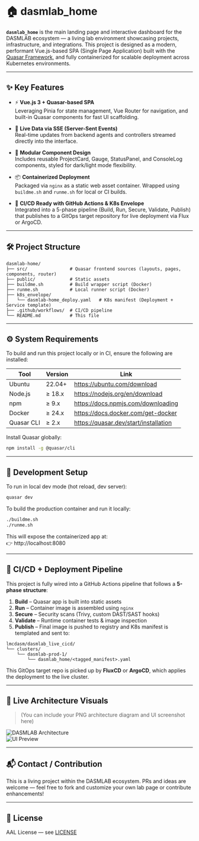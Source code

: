# 🏠 dasmlab_home

**`dasmlab_home`** is the main landing page and interactive dashboard for the DASMLAB ecosystem — a living lab environment showcasing projects, infrastructure, and integrations. This project is designed as a modern, performant Vue.js-based SPA (Single Page Application) built with the [Quasar Framework](https://quasar.dev), and fully containerized for scalable deployment across Kubernetes environments.

---

## ✨ Key Features

- ⚡ **Vue.js 3 + Quasar-based SPA**  
  Leveraging Pinia for state management, Vue Router for navigation, and built-in Quasar components for fast UI scaffolding.

- 🔌 **Live Data via SSE (Server-Sent Events)**  
  Real-time updates from backend agents and controllers streamed directly into the interface.

- 🧩 **Modular Component Design**  
  Includes reusable ProjectCard, Gauge, StatusPanel, and ConsoleLog components, styled for dark/light mode flexibility.

- 📦 **Containerized Deployment**  
  Packaged via `nginx` as a static web asset container. Wrapped using `buildme.sh` and `runme.sh` for local or CI builds.

- 🚀 **CI/CD Ready with GitHub Actions & K8s Envelope**  
  Integrated into a 5-phase pipeline (Build, Run, Secure, Validate, Publish) that publishes to a GitOps target repository for live deployment via Flux or ArgoCD.

---

## 🛠️ Project Structure

```
dasmlab-home/
├── src/                # Quasar frontend sources (layouts, pages, components, router)
├── public/             # Static assets
├── buildme.sh          # Build wrapper script (Docker)
├── runme.sh            # Local runner script (Docker)
├── k8s_envelope/
│   └── dasmlab-home_deploy.yaml   # K8s manifest (Deployment + Service template)
├── .github/workflows/  # CI/CD pipeline
└── README.md           # This file
```

---

## ⚙️ System Requirements

To build and run this project locally or in CI, ensure the following are installed:

| Tool        | Version      | Link                                |
|-------------|--------------|-------------------------------------|
| Ubuntu      | 22.04+       | https://ubuntu.com/download         |
| Node.js     | ≥ 18.x       | https://nodejs.org/en/download      |
| npm         | ≥ 9.x        | https://docs.npmjs.com/downloading |
| Docker      | ≥ 24.x       | https://docs.docker.com/get-docker |
| Quasar CLI  | ≥ 2.x        | https://quasar.dev/start/installation |

Install Quasar globally:

```bash
npm install -g @quasar/cli
```

---

## 🧪 Development Setup

To run in local dev mode (hot reload, dev server):

```bash
quasar dev
```

To build the production container and run it locally:

```bash
./buildme.sh
./runme.sh
```

This will expose the containerized app at:  
👉 http://localhost:8080

---

## 🔄 CI/CD + Deployment Pipeline

This project is fully wired into a GitHub Actions pipeline that follows a **5-phase structure**:

1. **Build** – Quasar app is built into static assets  
2. **Run** – Container image is assembled using `nginx`  
3. **Secure** – Security scans (Trivy, custom DAST/SAST hooks)  
4. **Validate** – Runtime container tests & image inspection  
5. **Publish** – Final image is pushed to registry and K8s manifest is templated and sent to:

```
lmcdasm/dasmlab_live_cicd/
└── clusters/
    └── dasmlab-prod-1/
        └── dasmlab_home/<tagged_manifest>.yaml
```

This GitOps target repo is picked up by **FluxCD** or **ArgoCD**, which applies the deployment to the live cluster.

---

## 📸 Live Architecture Visuals

> (You can include your PNG architecture diagram and UI screenshot here)

![DASMLAB Architecture](resources/infra-architecture.png)  
![UI Preview](resources/homepage-preview.png)

---

## 📬 Contact / Contribution

This is a living project within the DASMLAB ecosystem. PRs and ideas are welcome — feel free to fork and customize your own lab page or contribute enhancements!

---

## 📝 License

AAL License — see [LICENSE](LICENSE)

